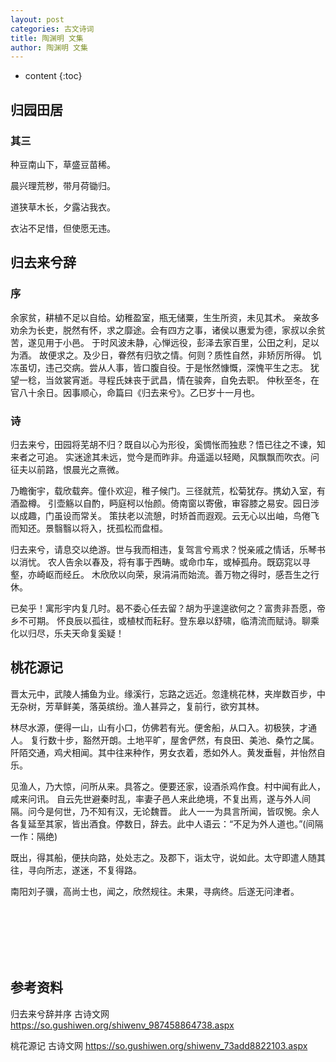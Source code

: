 ```yaml
---
layout: post
categories: 古文诗词
title: 陶渊明 文集
author: 陶渊明 文集
---
```

* content
{:toc}

## 归园田居

### 其三

种豆南山下，草盛豆苗稀。

晨兴理荒秽，带月荷锄归。

道狭草木长，夕露沾我衣。

衣沾不足惜，但使愿无违。 

## 归去来兮辞

### 序

余家贫，耕植不足以自给。幼稚盈室，瓶无储粟，生生所资，未见其术。
亲故多劝余为长吏，脱然有怀，求之靡途。会有四方之事，诸侯以惠爱为德，家叔以余贫苦，遂见用于小邑。
于时风波未静，心惮远役，彭泽去家百里，公田之利，足以为酒。
故便求之。及少日，眷然有归欤之情。何则？质性自然，非矫厉所得。
饥冻虽切，违己交病。尝从人事，皆口腹自役。于是怅然慷慨，深愧平生之志。
犹望一稔，当敛裳宵逝。寻程氏妹丧于武昌，情在骏奔，自免去职。
仲秋至冬，在官八十余日。因事顺心，命篇曰《归去来兮》。乙巳岁十一月也。

### 诗

归去来兮，田园将芜胡不归？既自以心为形役，奚惆怅而独悲？悟已往之不谏，知来者之可追。
实迷途其未远，觉今是而昨非。舟遥遥以轻飏，风飘飘而吹衣。问征夫以前路，恨晨光之熹微。

乃瞻衡宇，载欣载奔。僮仆欢迎，稚子候门。三径就荒，松菊犹存。携幼入室，有酒盈樽。
引壶觞以自酌，眄庭柯以怡颜。倚南窗以寄傲，审容膝之易安。园日涉以成趣，门虽设而常关。
策扶老以流憩，时矫首而遐观。云无心以出岫，鸟倦飞而知还。景翳翳以将入，抚孤松而盘桓。

归去来兮，请息交以绝游。世与我而相违，复驾言兮焉求？悦亲戚之情话，乐琴书以消忧。
农人告余以春及，将有事于西畴。或命巾车，或棹孤舟。既窈窕以寻壑，亦崎岖而经丘。
木欣欣以向荣，泉涓涓而始流。善万物之得时，感吾生之行休。

已矣乎！寓形宇内复几时。曷不委心任去留？胡为乎遑遑欲何之？富贵非吾愿，帝乡不可期。
怀良辰以孤往，或植杖而耘耔。登东皋以舒啸，临清流而赋诗。聊乘化以归尽，乐夫天命复奚疑！

## 桃花源记

晋太元中，武陵人捕鱼为业。缘溪行，忘路之远近。忽逢桃花林，夹岸数百步，中无杂树，芳草鲜美，落英缤纷。渔人甚异之，复前行，欲穷其林。

林尽水源，便得一山，山有小口，仿佛若有光。便舍船，从口入。初极狭，才通人。
复行数十步，豁然开朗。土地平旷，屋舍俨然，有良田、美池、桑竹之属。
阡陌交通，鸡犬相闻。其中往来种作，男女衣着，悉如外人。黄发垂髫，并怡然自乐。

见渔人，乃大惊，问所从来。具答之。便要还家，设酒杀鸡作食。村中闻有此人，咸来问讯。
自云先世避秦时乱，率妻子邑人来此绝境，不复出焉，遂与外人间隔。问今是何世，乃不知有汉，无论魏晋。
此人一一为具言所闻，皆叹惋。余人各复延至其家，皆出酒食。停数日，辞去。此中人语云：“不足为外人道也。”(间隔 一作：隔绝)

既出，得其船，便扶向路，处处志之。及郡下，诣太守，说如此。太守即遣人随其往，寻向所志，遂迷，不复得路。

南阳刘子骥，高尚士也，闻之，欣然规往。未果，寻病终。后遂无问津者。








<br/><br/><br/><br/><br/>
## 参考资料

归去来兮辞并序  古诗文网 <https://so.gushiwen.org/shiwenv_987458864738.aspx>

桃花源记  古诗文网 <https://so.gushiwen.org/shiwenv_73add8822103.aspx>


